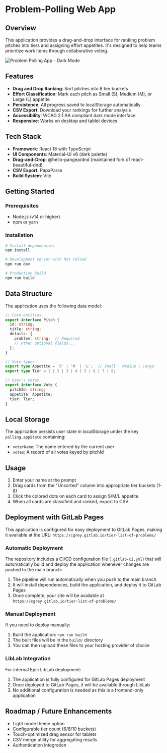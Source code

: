 
# Problem-Polling Web App

## Overview

This application provides a drag-and-drop interface for ranking problem pitches into tiers and assigning effort appetites. It's designed to help teams prioritize work items through collaborative voting.

![Problem Polling App - Dark Mode](./docs/app-preview.png)

## Features

- **Drag and Drop Ranking**: Sort pitches into 8 tier buckets
- **Effort Classification**: Mark each pitch as Small (S), Medium (M), or Large (L) appetite
- **Persistence**: All progress saved to localStorage automatically
- **CSV Export**: Download your rankings for further analysis
- **Accessibility**: WCAG 2.1 AA compliant dark mode interface
- **Responsive**: Works on desktop and tablet devices

## Tech Stack

- **Framework**: React 18 with TypeScript
- **UI Components**: Material-UI v6 (dark palette)
- **Drag-and-Drop**: @hello-pangea/dnd (maintained fork of react-beautiful-dnd)
- **CSV Export**: PapaParse
- **Build System**: Vite

## Getting Started

### Prerequisites

- Node.js (v14 or higher)
- npm or yarn

### Installation

```bash
# Install dependencies
npm install

# Development server with hot reload
npm run dev

# Production build
npm run build
```

## Data Structure

The application uses the following data model:

```ts
// Core entities
export interface Pitch {
  id: string;
  title: string;
  details: {
    problem: string;  // Required
    // Other optional fields...
  };
}

// Vote types
export type Appetite = 'S' | 'M' | 'L';  // Small | Medium | Large
export type Tier = 1 | 2 | 3 | 4 | 5 | 6 | 7 | 8;

// User's votes
export interface Vote {
  pitchId: string;
  appetite: Appetite;
  tier: Tier;
}
```

## Local Storage

The application persists user state in localStorage under the key `polling.appState` containing:

- `voterName`: The name entered by the current user
- `votes`: A record of all votes keyed by pitchId

## Usage

1. Enter your name at the prompt
2. Drag cards from the "Unsorted" column into appropriate tier buckets (1-8)
3. Click the colored dots on each card to assign S/M/L appetite
4. When all cards are classified and ranked, export to CSV

## Deployment with GitLab Pages

This application is configured for easy deployment to GitLab Pages, making it available at the URL: `https://cgrey.gitlab.io/tier-list-of-problems/`

### Automatic Deployment

The repository includes a CI/CD configuration file (`.gitlab-ci.yml`) that will automatically build and deploy the application whenever changes are pushed to the main branch:

1. The pipeline will run automatically when you push to the main branch
2. It will install dependencies, build the application, and deploy it to GitLab Pages
3. Once complete, your site will be available at `https://cgrey.gitlab.io/tier-list-of-problems/`

### Manual Deployment

If you need to deploy manually:

1. Build the application: `npm run build`
2. The built files will be in the `build/` directory
3. You can then upload these files to your hosting provider of choice

### LibLab Integration

For internal Epic LibLab deployment:

1. The application is fully configured for GitLab Pages deployment
2. Once deployed to GitLab Pages, it will be available through LibLab
3. No additional configuration is needed as this is a frontend-only application

## Roadmap / Future Enhancements

- Light mode theme option
- Configurable tier count (6/8/10 buckets)
- Touch-optimized drag sensor for tablets
- CSV merge utility for aggregating results
- Authentication integration

